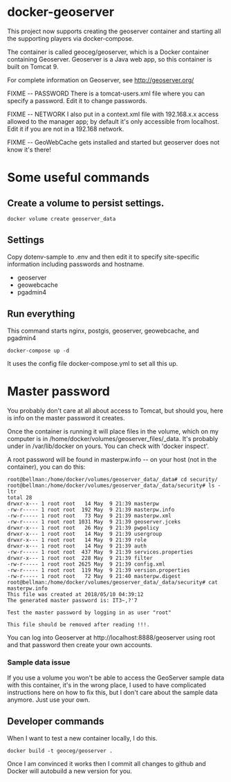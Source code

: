 # docker-geoserver

This project now supports creating the geoserver container
and starting all the supporting players via docker-compose.

The container is called geoceg/geoserver, which is a Docker container containing Geoserver.
Geoserver is a Java web app, so this container is built on Tomcat 9.

For complete information on Geoserver, see http://geoserver.org/

FIXME -- PASSWORD
There is a tomcat-users.xml file where you can specify a password. Edit it to change passwords.

FIXME -- NETWORK
I also put in a context.xml file with 192.168.x.x access allowed to the manager app;
by default it's only accessible from localhost. Edit it if you are not in a 192.168 network.

FIXME -- GeoWebCache gets installed and started but geoserver does not know it's there!

# Some useful commands

## Create a volume to persist settings.

    docker volume create geoserver_data

## Settings

Copy dotenv-sample to .env and then edit it to specify site-specific information including passwords and hostname.

* geoserver
* geowebcache
* pgadmin4

## Run everything

This command starts nginx, postgis, geoserver, geowebcache, and pgadmin4

    docker-compose up -d

It uses the config file docker-compose.yml to set all this up.

# Master password

You probably don't care at all about access to Tomcat, but should you, here is info
on the master password it creates.

Once the container is running it will place files in the volume, which on my computer is in
/home/docker/volumes/geoserver_files/_data. It's probably under in /var/lib/docker on yours.
You can check with 'docker inspect'.

A root password will be found in masterpw.info -- on your host (not in the container),
you can do this:

````
root@bellman:/home/docker/volumes/geoserver_data/_data# cd security/
root@bellman:/home/docker/volumes/geoserver_data/_data/security# ls -ltr
total 28
drwxr-x--- 1 root root   14 May  9 21:39 masterpw
-rw-r----- 1 root root  192 May  9 21:39 masterpw.info
-rw-r----- 1 root root   73 May  9 21:39 masterpw.xml
-rw-r----- 1 root root 1031 May  9 21:39 geoserver.jceks
drwxr-x--- 1 root root   26 May  9 21:39 pwpolicy
drwxr-x--- 1 root root   14 May  9 21:39 usergroup
drwxr-x--- 1 root root   14 May  9 21:39 role
drwxr-x--- 1 root root   14 May  9 21:39 auth
-rw-r----- 1 root root  437 May  9 21:39 services.properties
drwxr-x--- 1 root root  228 May  9 21:39 filter
-rw-r----- 1 root root 2625 May  9 21:39 config.xml
-rw-r----- 1 root root  119 May  9 21:39 version.properties
-rw-r----- 1 root root   72 May  9 21:40 masterpw.digest
root@bellman:/home/docker/volumes/geoserver_data/_data/security# cat masterpw.info
This file was created at 2018/05/10 04:39:12
The generated master password is: IT3~,?'7

Test the master password by logging in as user "root"

This file should be removed after reading !!!.
````
You can log into Geoserver at http://localhost:8888/geoserver
using root and that password then create your own accounts.

### Sample data issue

If you use a volume you won't be able to access the GeoServer sample
data with this container, it's in the wrong place, I used to have
complicated instructions here on how to fix this, but I don't care
about the sample data anymore. Just use your own.

## Developer commands

When I want to test a new container locally, I do this.

    docker build -t geoceg/geoserver .
 
Once I am convinced it works then I commit all changes to github and Docker
will autobuild a new version for you.

